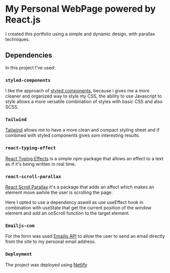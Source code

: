 # My Personal WebPage powered by React.js

I created this portfolio using a simple and dynamic design, with parallax techniques.

## Dependencies

In this project I've used:

### `styled-components`

I like the approach of [styled components](https://styled-components.com/), because i gives me a more cleaner and organized way to style my CSS, the ability to use Javascript to style allows a more versatile combination of styles with basic CSS and also SCSS.


### `Tailwind`

[Tailwind](https://tailwindcss.com/) allows me to have a more clean and compact styling sheet and if combined with styled components gives som interesting results.

### `react-typing-effect`

[React Typing Effects](https://www.npmjs.com/package/react-typing-effect) is a simple npm package that allows an effect to a text as if it's being written in real time.


### `react-scroll-parallax`

[React Scroll Parallax](https://www.npmjs.com/package/react-scroll-parallax) it's a package that adds an affect which makes an element move awhile the user is scrolling the page.

Here I opted to use a dependency aswell as use useEffect hook in combination with useState that get the current position of the window element and add an onScroll function to the target element.


### `Emailjs-com`

For the form was used [Emailjs API](https://www.emailjs.com/) to allow the user to send an email directly from the site to my personal email address.


### `Deployment`

The project was deployed using [Netlify](https://www.netlify.com/)
